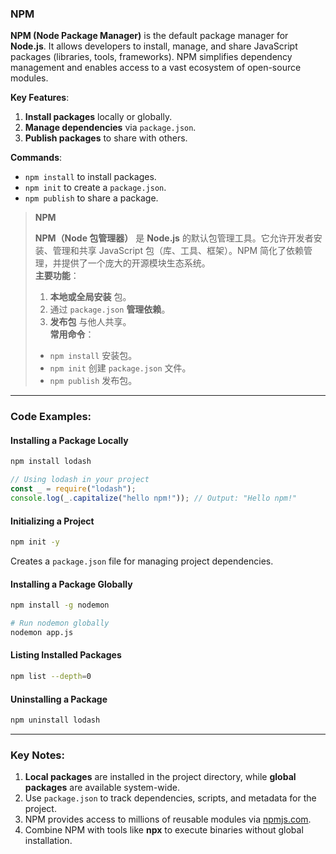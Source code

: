 ### NPM

<audio src="..\..\mp3\NPM (Node Packa.mp3"></audio>

**NPM (Node Package Manager)** is the default package manager for **Node.js**. It allows developers to install, manage, and share JavaScript packages (libraries, tools, frameworks). NPM simplifies dependency management and enables access to a vast ecosystem of open-source modules.  

**Key Features**:  
1. **Install packages** locally or globally.  
2. **Manage dependencies** via `package.json`.  
3. **Publish packages** to share with others.  

**Commands**:  

- `npm install` to install packages.  
- `npm init` to create a `package.json`.  
- `npm publish` to share a package.

> **NPM**  
>
> <audio src="..\..\mp3\NPM,（Node 包管理器）.mp3"></audio>
>
> **NPM（Node 包管理器）** 是 **Node.js** 的默认包管理工具。它允许开发者安装、管理和共享 JavaScript 包（库、工具、框架）。NPM 简化了依赖管理，并提供了一个庞大的开源模块生态系统。  
> **主要功能**：  
>
> 1. **本地或全局安装** 包。  
> 2. 通过 `package.json` **管理依赖**。  
> 3. **发布包** 与他人共享。  
> **常用命令**：  
> - `npm install` 安装包。  
> - `npm init` 创建 `package.json` 文件。  
> - `npm publish` 发布包。

---

### Code Examples:

<audio src="..\..\mp3\这段代码展示了使用`npm`,.mp3"></audio>

#### **Installing a Package Locally**
```bash
npm install lodash
```

```javascript
// Using lodash in your project
const _ = require("lodash");
console.log(_.capitalize("hello npm!")); // Output: "Hello npm!"
```

#### **Initializing a Project**
```bash
npm init -y
```

Creates a `package.json` file for managing project dependencies.

#### **Installing a Package Globally**
```bash
npm install -g nodemon
```

```bash
# Run nodemon globally
nodemon app.js
```

#### **Listing Installed Packages**
```bash
npm list --depth=0
```

#### **Uninstalling a Package**
```bash
npm uninstall lodash
```

---

### Key Notes:

<audio src="..\..\mp3\1. __Local pack.mp3"></audio>

1. **Local packages** are installed in the project directory, while **global packages** are available system-wide.  
2. Use `package.json` to track dependencies, scripts, and metadata for the project.  
3. NPM provides access to millions of reusable modules via [npmjs.com](https://www.npmjs.com).  
4. Combine NPM with tools like **npx** to execute binaries without global installation.